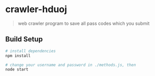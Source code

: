 # crawler-hduoj

> web crawler program to save all pass codes which you submit

## Build Setup

``` bash
# install dependencies
npm install

# change your username and password in ./methods.js, then
node start
```